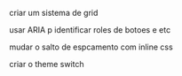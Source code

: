 criar um sistema de grid

usar ARIA p identificar roles de botoes e etc

mudar o salto de espcamento com inline css

criar o theme switch